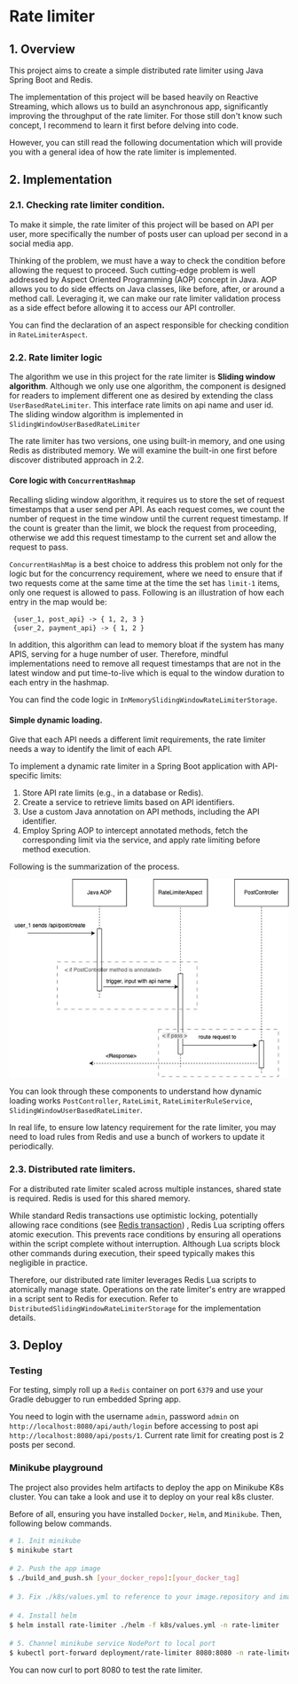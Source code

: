 # Rate limiter
## 1. Overview

This project aims to create a simple distributed rate limiter using Java Spring Boot and Redis. 

The implementation of this project will be based heavily on Reactive Streaming, which allows us to build an asynchronous app, significantly
improving the throughput of the rate limiter. For those still don't know such concept, I recommend to learn it first before delving into code.

However, you can still read the following documentation which will provide you with a general idea of how the rate limiter is implemented.

## 2. Implementation

### 2.1. Checking rate limiter condition.
To make it simple, the rate limiter of this project will be based on API per user, more specifically the number of posts user can upload
per second in a social media app.

Thinking of the problem, we must have a way to check the condition before allowing the request to proceed. Such cutting-edge problem is
well addressed by Aspect Oriented Programming (AOP) concept in Java. AOP allows you to do side effects on Java classes, like before, after, or
around a method call. Leveraging it, we can make our rate limiter validation process as a side effect before allowing it to access our
API controller.

You can find the declaration of an aspect responsible for checking condition in `RateLimiterAspect`.
### 2.2. Rate limiter logic
The algorithm we use in this project for the rate limiter is **Sliding window algorithm**. Although we only use one algorithm, the component is designed
for readers to implement different one as desired by extending the class `UserBasedRateLimiter`. This interface rate limits on api name and user id.
The sliding window algorithm is implemented in `SlidingWindowUserBasedRateLimiter`

The rate limiter has two versions, one using built-in memory, and one using Redis as distributed memory. We will examine the built-in one first before discover
distributed approach in 2.2.

#### Core logic with `ConcurrentHashmap`
Recalling sliding window algorithm, it requires us to store the set of request timestamps that a user send per API. As each request comes, we
count the number of request in the time window until the current request timestamp. If the count is greater than the limit, we block the request from
proceeding, otherwise we add this request timestamp to the current set and allow the request to pass.

`ConcurrentHashMap` is a best choice to address this problem not only for the logic but for the concurrency requirement, where we need to ensure that
if two requests come at the same time at the time the set has `limit-1` items, only one request is allowed to pass. Following is an illustration of
how each entry in the map would be:

```
 {user_1, post_api} -> { 1, 2, 3 }
 {user_2, payment_api} -> { 1, 2 }
```

In addition, this algorithm can lead to memory bloat if the system has many APIS, serving for a huge number of user. Therefore, mindful implementations need to 
remove all request timestamps that are not in the latest window and put time-to-live which is equal to the window duration to each entry in the hashmap.

You can find the code logic in `InMemorySlidingWindowRateLimiterStorage`.

#### Simple dynamic loading.
Give that each API needs a different limit requirements, the rate limiter needs a way to identify the limit of each API.

To implement a dynamic rate limiter in a Spring Boot application with API-specific limits:
1. Store API rate limits (e.g., in a database or Redis).
2. Create a service to retrieve limits based on API identifiers.
3. Use a custom Java annotation on API methods, including the API identifier.
4. Employ Spring AOP to intercept annotated methods, fetch the corresponding limit via the service, and apply rate limiting before method execution.

Following is the summarization of the process.

![AOP_rate_limiter](/eej_rate_limiter/static/AOP_rate_limiter.jpg)

You can look through these components to understand how dynamic loading works 
`PostController`, `RateLimit`, `RateLimiterRuleService`, `SlidingWindowUserBasedRateLimiter`.

In real life, to ensure low latency requirement for the rate limiter, you may need to load rules from Redis and use a bunch of workers
to update it periodically.

### 2.3. Distributed rate limiters.
For a distributed rate limiter scaled across multiple instances, shared state is required. Redis is used for this shared memory.

While standard Redis transactions use optimistic locking, potentially allowing race conditions (see [Redis transaction](https://redis.io/docs/latest/develop/interact/transactions/#optimistic-locking-using-check-and-set))
, Redis Lua scripting offers atomic execution. This prevents race conditions by ensuring all operations 
within the script complete without interruption. Although Lua scripts block other commands during execution, 
their speed typically makes this negligible in practice.

Therefore, our distributed rate limiter leverages Redis Lua scripts to atomically manage state. 
Operations on the rate limiter's entry are wrapped in a script sent to Redis for execution. 
Refer to `DistributedSlidingWindowRateLimiterStorage` for the implementation details.

## 3. Deploy
### Testing
For testing, simply roll up a `Redis` container on port `6379` and use your Gradle debugger to run embedded Spring
app.

You need to login with the username `admin`, password `admin` on `http://localhost:8080/api/auth/login` before accessing
to post api `http://localhost:8080/api/posts/1`. Current rate limit for creating post is 2 posts per second.
### Minikube playground
The project also provides helm artifacts to deploy the app on Minikube K8s cluster. You can take a look and use it
to deploy on your real k8s cluster.

Before of all, ensuring you have installed `Docker`, `Helm`, and `Minikube`. Then, following below commands.

```bash
# 1. Init minikube
$ minikube start

# 2. Push the app image
$ ./build_and_push.sh [your_docker_repo]:[your_docker_tag]

# 3. Fix ./k8s/values.yml to reference to your image.repository and image.tag

# 4. Install helm
$ helm install rate-limiter ./helm -f k8s/values.yml -n rate-limiter

# 5. Channel minikube service NodePort to local port
$ kubectl port-forward deployment/rate-limiter 8080:8080 -n rate-limiter
```

You can now curl to port 8080 to test the rate limiter.